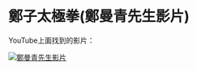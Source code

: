 # 鄭子太極拳(鄭曼青先生影片)

YouTube上面找到的影片：

[![鄭曼青先生影片](https://img.youtube.com/vi/8P-ZCG1ysDo/0.jpg)](https://youtu.be/8P-ZCG1ysDo)